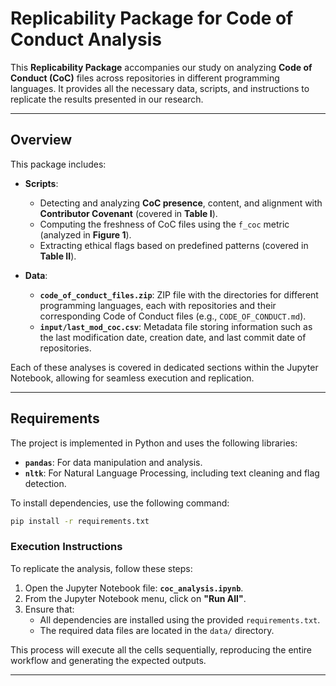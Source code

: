 # **Replicability Package for Code of Conduct Analysis**

This **Replicability Package** accompanies our study on analyzing **Code of Conduct (CoC)** files across repositories in different programming languages. It provides all the necessary data, scripts, and instructions to replicate the results presented in our research.

---

## **Overview**
This package includes:
- **Scripts**:
  - Detecting and analyzing **CoC presence**, content, and alignment with **Contributor Covenant** (covered in **Table I**).
  - Computing the freshness of CoC files using the `f_coc` metric (analyzed in **Figure 1**).
  - Extracting ethical flags based on predefined patterns (covered in **Table II**).

- **Data**:
  - **`code_of_conduct_files.zip`**: ZIP file with the directories for different programming languages, each with repositories and their corresponding Code of Conduct files (e.g., `CODE_OF_CONDUCT.md`).
  - **`input/last_mod_coc.csv`**: Metadata file storing information such as the last modification date, creation date, and last commit date of repositories.

Each of these analyses is covered in dedicated sections within the Jupyter Notebook, allowing for seamless execution and replication.

---

## **Requirements**
The project is implemented in Python and uses the following libraries:
- **`pandas`**: For data manipulation and analysis.
- **`nltk`**: For Natural Language Processing, including text cleaning and flag detection.

To install dependencies, use the following command:
```bash
pip install -r requirements.txt

```

### **Execution Instructions**
To replicate the analysis, follow these steps:

1. Open the Jupyter Notebook file: **`coc_analysis.ipynb`**.
2. From the Jupyter Notebook menu, click on **"Run All"**.
3. Ensure that:
   - All dependencies are installed using the provided `requirements.txt`.
   - The required data files are located in the `data/` directory.

This process will execute all the cells sequentially, reproducing the entire workflow and generating the expected outputs.

---